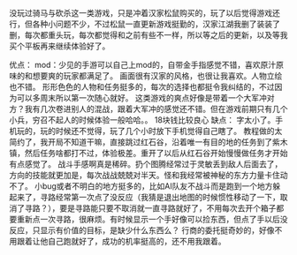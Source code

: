没玩过骑马与砍杀这一类游戏，只是冲着汉家松鼠购买的，玩了以后觉得游戏还行，但各种小问题不少，不过松鼠一直更新游戏挺勤的，汉家江湖我删了装装了删，每次都重头玩，每次都觉得和之前有些不一样，所以等之后的更新，以及等我买个平板再来继续体验好了。

优点：
mod：少见的手游可以自己上mod的，自带金手指感觉不错，喜欢原汁原味的和想要爽的玩家都满足了。
画面很有汉家的风格，也很让我喜欢。人物立绘也不错。
形形色色的人物和任务挺多的，每次的选择也都挺令我纠结的，不过因为可以多周末所以第一次随心就好。
这类游戏的爽点好像是带着一个大军冲对方？我有几次卷进别人的混战，跟着大军冲的感觉还不错。但在游戏前期只有几个小兵，穷召不起人的时候体验一般哈哈。。
18块钱比较良心
缺点：
字太小了。手机玩的，玩的时候还不觉得，玩了几个小时放下手机觉得自己瞎了。
教程做的太简约了，我开局不知道干嘛，直接跳过红石谷，沿着唯一有目的地的任务到了紫木镇，然后任务啥都打不过，体验极差。重开了以后从红石谷开始慢慢做任务才开始有点感觉了。
战斗手感啊真是稀碎。扔个图腾经常过于灵敏丢到敌人后面去了，方向的技能就更加是，每次战战兢兢对半天。怪和我经常被神秘的东方力量卡住动不了。
小bug或者不明白的地方挺多的，比如AI队友不战斗而是跑到一个地方躲起来了，寻路经常第一次点了没反应（我猜是退出地图的时候惯性移动了一下，取消了寻路？），要是寻路能只要不取消就一直寻路就好了，不用每次去开个箱子都要重新点一次寻路，很麻烦。有时候显示一个手好像可以捡东西，但点了手以后没反应，只显示有价值的目标，是缺少什么东西么？
行商的委托挺奇妙的，好像不用跟着让他自己跑就好了，成功的机率挺高的，还不用我跟着。

